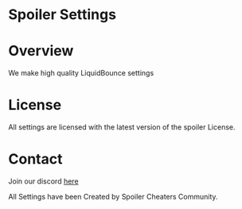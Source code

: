 # Spoiler Settings
# Overview 
We make high quality LiquidBounce settings
# License
All settings are licensed with the latest version of the spoiler License.
# Contact 
Join our discord [here](https://discord.gg/B27nbgJ)

All Settings have been Created by Spoiler Cheaters Community.
